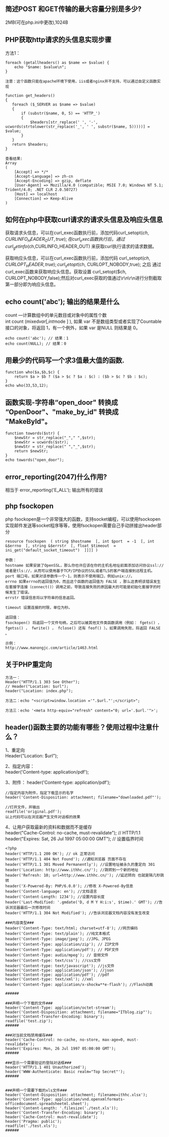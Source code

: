 

简述POST 和GET传输的最大容量分别是多少?
------------
2MB(可在php.ini中更改),1024B


PHP获取http请求的头信息实现步骤
------------
方法1：
```
foreach (getallheaders() as $name => $value) { 
	echo "$name: $value\n"; 
} 

注意：这个函数只能在apache环境下使用，iis或者nginx并不支持，可以通过自定义函数实现 
```
```
function get_headers() 
{ 
   foreach ($_SERVER as $name => $value) 
   { 
       if (substr($name, 0, 5) == 'HTTP_') 
       { 
           $headers[str_replace(' ', '-', ucwords(strtolower(str_replace('_', ' ', substr($name, 5)))))] = $value; 
       } 
   } 
   return $headers; 
} 

查看结果:  
Array 
( 
	[Accept] => */* 
	[Accept-Language] => zh-cn 
	[Accept-Encoding] => gzip, deflate 
	[User-Agent] => Mozilla/4.0 (compatible; MSIE 7.0; Windows NT 5.1; Trident/4.0; .NET CLR 2.0.50727) 
	[Host] => localhost 
	[Connection] => Keep-Alive 
) 
```


如何在php中获取curl请求的请求头信息及响应头信息
------------
获取请求头信息，可以在curl_exec函数执行前，添加代码curl_setopt($ch,CURLINFO_HEADER_OUT,true);在curl_exec函数执行后，通过 curl_getinfo($ch,CURLINFO_HEADER_OUT) 来获取curl执行请求的请求数据。  

获取响应头信息，可以在curl_exec函数执行前，添加代码 curl_setopt($ch, CURLOPT_HEADER, true);curl_setopt($ch, CURLOPT_NOBODY,true); 之后 通过curl_exec函数来获取响应头信息。获取设置 curl_setopt($ch, CURLOPT_NOBODY,false);然后对curl_exec获取的值通过\r\n\r\n进行分割截取第一部分即为响应头信息。


echo count('abc'); 输出的结果是什么
-------------
count —计算数组中的单元数目或对象中的属性个数  
int count (mixed$var [, int$mode ] ), 如果 var 不是数组类型或者实现了Countable 接口的对象，将返回 1，有一个例外，如果 var 是NULL 则结果是 0。  
```
echo count('abc'); // 结果：1
echo count(NULL); // 结果：0
```


用最少的代码写一个求3值最大值的函数.
-------------
```
function who($a,$b,$c) {
	return $a > $b ? ($a > $c ? $a : $c) : ($b > $c ? $b : $c);
}
echo who(33,53,12);
```


函数实现-字符串“open_door" 转换成 “OpenDoor"、"make_by_id" 转换成 "MakeById"。
-----------
```
function towords($str) {
	$newStr = str_replace("_"," ",$str);
	$newStr = ucwords($str);
	$newStr = str_replace(" ","_",$str);
	return $newStr;
}
echo towords("open_door");
```


error_reporting(2047)什么作用?
-----------
相当于 error_reporting('E_ALL'); 输出所有的错误


php fsockopen
-----------
php fsockopen是一个非常强大的函数，支持socket编程，可以使用fsockopen实现邮件发送等socket程序等等，使用fsockopen需要自己手动拼接出header部分  

```
resource fsockopen  ( string $hostname  [, int $port  = -1  [, int &$errno  [, string &$errstr  [, float $timeout  = ini_get("default_socket_timeout")  ]]]] )

参数：
hostname 如果安装了OpenSSL，那么你也许应该在你的主机名地址前面添加访问协议ssl://或者是tls://，从而可以使用基于TCP/IP协议的SSL或者TLS的客户端连接到远程主机。 
port 端口号。如果对该参数传一个-1，则表示不使用端口，例如unix://。 
errno 如果errno的返回值为0，而且这个函数的返回值为 FALSE ，那么这表明该错误发生在套接字连接（connect()）调用之前，导致连接失败的原因最大的可能是初始化套接字的时候发生了错误。 
errstr 错误信息将以字符串的信息返回。 

timeout 设置连接的时限，单位为秒。

返回值：
fsockopen() 将返回一个文件句柄，之后可以被其他文件类函数调用（例如： fgets() ， fgetss() ， fwrite() ， fclose() 还有 feof() ）。如果调用失败，将返回 FALSE 。 

示例：
http://www.manongjc.com/article/1463.html
```


关于PHP重定向 
------------
```
方法一：
Header("HTTP/1.1 303 See Other");
// Header("Location: $url");
header("Location: index.php"); 

方法二：echo "<script>window.location ='".$url."';</script>"; 

方法三：echo '<meta http-equiv="refresh" content="0; url='.$url.'">'; 
```

header()函数主要的功能有哪些？使用过程中注意什么？
------------------
1、重定向   
Header("Location: $url");  

2、指定内容：  
header('Content-type: application/pdf');

3、附件：
	header('Content-type: application/pdf');  

	//指定内容为附件，指定下载显示的名字  
	header('Content-Disposition: attachment; filename="downloaded.pdf"');  

	//打开文件，并输出  
	readfile('original.pdf');  
	以上代码可以在浏览器产生文件对话框的效果  

4、让用户获取最新的资料和数据而不是缓存  
	header("Cache-Control: no-cache, must-revalidate"); // HTTP/1.1  
	header("Expires: Sat, 26 Jul 1997 05:00:00 GMT");   // 设置临界时间  

```
<?php
header('HTTP/1.1 200 OK'); // ok 正常访问
header('HTTP/1.1 404 Not Found'); //通知浏览器 页面不存在
header('HTTP/1.1 301 Moved Permanently'); //设置地址被永久的重定向 301
header('Location: http://www.ithhc.cn/'); //跳转到一个新的地址
header('Refresh: 10; url=http://www.ithhc.cn/'); //延迟转向 也就是隔几秒跳转
header('X-Powered-By: PHP/6.0.0'); //修改 X-Powered-By信息
header('Content-language: en'); //文档语言
header('Content-Length: 1234'); //设置内容长度
header('Last-Modified: '.gmdate('D, d M Y H:i:s', $time).' GMT'); //告诉浏览器最后一次修改时间
header('HTTP/1.1 304 Not Modified'); //告诉浏览器文档内容没有发生改变
 
###内容类型###
header('Content-Type: text/html; charset=utf-8'); //网页编码
header('Content-Type: text/plain'); //纯文本格式
header('Content-Type: image/jpeg'); //JPG、JPEG 
header('Content-Type: application/zip'); // ZIP文件
header('Content-Type: application/pdf'); // PDF文件
header('Content-Type: audio/mpeg'); // 音频文件 
header('Content-type: text/css'); //css文件
header('Content-type: text/javascript'); //js文件
header('Content-type: application/json'); //json
header('Content-type: application/pdf'); //pdf
header('Content-type: text/xml'); //xml
header('Content-Type: application/x-shockw**e-flash'); //Flash动画
 
######
 
###声明一个下载的文件###
header('Content-Type: application/octet-stream');
header('Content-Disposition: attachment; filename="ITblog.zip"');
header('Content-Transfer-Encoding: binary');
readfile('test.zip');
######
 
###对当前文档禁用缓存###
header('Cache-Control: no-cache, no-store, max-age=0, must-revalidate');
header('Expires: Mon, 26 Jul 1997 05:00:00 GMT');
######
 
###显示一个需要验证的登陆对话框### 
header('HTTP/1.1 401 Unauthorized'); 
header('WWW-Authenticate: Basic realm="Top Secret"'); 
######
 
 
###声明一个需要下载的xls文件###
header('Content-Disposition: attachment; filename=ithhc.xlsx');
header('Content-Type: application/vnd.openxmlformats-officedocument.spreadsheetml.sheet');
header('Content-Length: '.filesize('./test.xls')); 
header('Content-Transfer-Encoding: binary'); 
header('Cache-Control: must-revalidate'); 
header('Pragma: public'); 
readfile('./test.xls'); 
######
```




